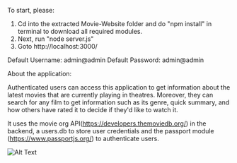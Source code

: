 To start, please:

1. Cd into the extracted Movie-Website folder and do "npm install" in terminal to download all required modules.
2. Next, run "node server.js"
3. Goto http://localhost:3000/ 

Default Username: admin@admin
Default Password: admin@admin


About the application:

Authenticated users can access this application to get information about the latest movies that are currently playing in theatres. Moreover, they can search for any film to get information such as its genre, quick summary, and how others have rated it to decide if they'd like to watch it.  

It uses the movie org API(https://developers.themoviedb.org/) in the backend, a users.db to store user credentials and the passport module (https://www.passportjs.org/) to authenticate users. 


![Alt Text](https://github.com/jarnailchahal/Movie-Website/blob/main/Demo.gif)

